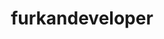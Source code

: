 ---
title: furkandeveloper
github: https://github.com/furkandeveloper
mode: light
transition: 3s
archetype:
  - Little Bit of Everything
---